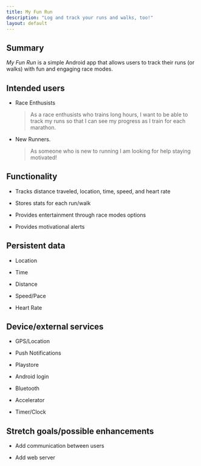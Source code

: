 ```yaml
---
title: My Fun Run
description: "Log and track your runs and walks, too!"
layout: default
---
```


## Summary

_My Fun Run_ is a simple Android app that allows users to track their runs (or walks) with fun and engaging race modes. 

## Intended users

* Race Enthusists 

    > As a race enthusists who trains long hours, I want to be able to track my runs so that I can see my progress as I train for each marathon.


* New Runners.

    > As someone who is new to running I am looking for help staying motivated!

## Functionality

* Tracks distance traveled, location, time, speed, and heart rate

* Stores stats for each run/walk

* Provides entertainment through race modes options

* Provides motivational alerts

## Persistent data

* Location

* Time

* Distance

* Speed/Pace

* Heart Rate
    
## Device/external services

* GPS/Location

* Push Notifications

* Playstore

* Android login

* Bluetooth

* Accelerator

* Timer/Clock

## Stretch goals/possible enhancements 

* Add communication between users 

* Add web server
